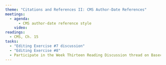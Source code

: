 ```yaml
---
theme: "Citations and References II: CMS Author-Date References"
meetings:
  - agenda:
      - CMS author-date reference style
    video:
readings:
  - CMS, Ch. 15
tasks:
  - "Editing Exercise #7 discussion"
  - "Editing Exercise #8"
  - Participate in the Week Thirteen Reading Discussion thread on Basecamp
---
```

